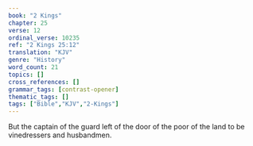 ```yaml
---
book: "2 Kings"
chapter: 25
verse: 12
ordinal_verse: 10235
ref: "2 Kings 25:12"
translation: "KJV"
genre: "History"
word_count: 21
topics: []
cross_references: []
grammar_tags: [contrast-opener]
thematic_tags: []
tags: ["Bible","KJV","2-Kings"]
---
```

But the captain of the guard left of the door of the poor of the land to be vinedressers and husbandmen.
